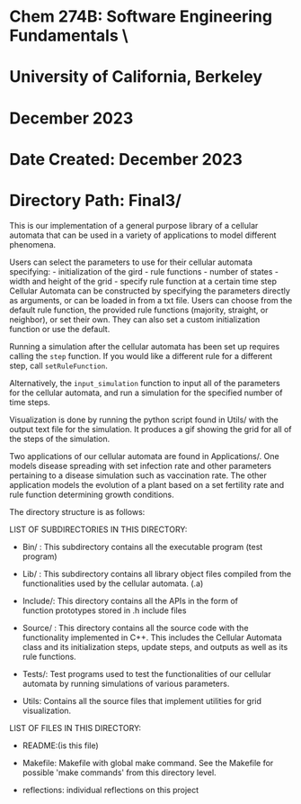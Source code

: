# Chem 274B: Software Engineering Fundamentals \
# University of California, Berkeley
# December 2023


# Date Created: December 2023
#
# Directory Path: Final3/


This is our implementation of a general purpose library of a cellular automata
that can be used in a variety of applications to model different phenomena. 

Users can select the parameters to use for their cellular automata specifying: 
    - initialization of the gird 
    - rule functions 
    - number of states 
    - width and height of the grid 
    - specify rule function at a certain time step 
Cellular Automata can be constructed by specifying the parameters directly as arguments, or can be loaded in from a txt file. 
Users can choose from the default rule function, the provided rule functions (majority, straight, or neighbor), or set their own. They can also set a custom initialization function or use the default. 

Running a simulation after the cellular automata has been set up requires calling the `step` function. If you would like a different rule for a different step, call `setRuleFunction`.

Alternatively, the `input_simulation` function to input all of the parameters for the cellular automata, and run a simulation for the specified number of time steps. 

Visualization is done by running the python script found in Utils/ with the output text file for the simulation. It produces a gif showing the grid for all of the steps of the simulation. 

Two applications of our cellular automata are found in Applications/. One models disease spreading with set infection rate and other parameters pertaining to a disease simulation such as vaccination rate. The other application models the evolution of a plant based on a set fertility rate and rule function determining growth conditions. 

The directory structure is as follows:

LIST OF SUBDIRECTORIES IN THIS DIRECTORY:
- Bin/ : This subdirectory contains all the executable program (test program)
	
- Lib/ : This subdirectory contains all library object files compiled from 
        the functionalities used by the cellular automata. (.a)
		
- Include/: This directory contains all the APIs in the form of  
        function prototypes stored in .h include files
		
- Source/ : This directory contains all the source code with the
        functionality implemented in C++. This includes the Cellular Automata class and its initialization steps, update steps, and outputs as well as its rule functions. 
		
- Tests/: Test programs used to test the functionalities of our cellular automata by running simulations of various parameters. 
		
- Utils: Contains all the source files that implement utilities
        for grid visualization. 

LIST OF FILES IN THIS DIRECTORY:
- README:(is this file) 

- Makefile: Makefile with global make command. See the Makefile
        for possible 'make commands' from this directory level.
- reflections: individual reflections on this project
